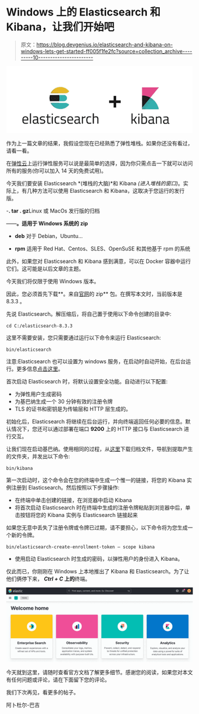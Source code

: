 # Windows 上的 Elasticsearch 和 Kibana，让我们开始吧

> 原文：<https://blog.devgenius.io/elasticsearch-and-kibana-on-windows-lets-get-started-ff005f1fe2fc?source=collection_archive---------10----------------------->

![](img/2a61c9f68a0e82e2d859694d19ab1f43.png)

作为上一篇文章的结果，我假设您现在已经熟悉了弹性堆栈。如果你还没有看过，请看一看。

在[弹性云](https://cloud.elastic.co/registration)上运行弹性服务可以说是最简单的选择，因为你只需点击一下就可以访问所有的服务(你可以加入 14 天的免费试用)。

今天我们要安装 Elasticsearch *(堆栈的大脑)*和 Kibana *(进入堆栈的窗口)*。实际上，有几种方法可以使用 Elasticsearch 和 Kibana，这取决于您运行的发行版。

-**. tar . gz**Linux 或 MacOs 发行版的归档

——**。适用于 Windows 系统的 zip**

- **deb** 对于 Debian，Ubuntu…

- **rpm** 适用于 Red Hat、Centos、SLES、OpenSuSE 和其他基于 rpm 的系统

此外，如果您对 Elasticsearch 和 Kibana 感到满意，可以在 Docker 容器中运行它们。这可能是以后文章的主题。

今天我们将仅限于使用 Windows 版本。

因此，您必须首先下载**。来自[官网](https://www.elastic.co/downloads/elasticsearch)的 zip** 包。在撰写本文时，当前版本是 8.3.3 。

先说 Elasticsearch。解压缩后，将自己置于使用以下命令创建的目录中:

```
cd C:/elasticsearch-8.3.3
```

这里不需要安装，您只需要通过运行以下命令来运行 Elasticsearch:

```
bin/elasticsearch
```

注意:Elasticsearch 也可以设置为 windows 服务，在启动时自动开始，在后台运行。更多信息[点击这里](https://www.elastic.co/guide/en/elasticsearch/reference/current/zip-windows.html#windows-service)。

首次启动 Elasticsearch 时，将默认设置安全功能。自动进行以下配置:

*   为弹性用户生成密码
*   为基巴纳生成一个 30 分钟有效的注册令牌
*   TLS 的证书和密钥是为传输层和 HTTP 层生成的。

初始化后，Elasticsearch 将继续在后台运行，并向终端返回任何必要的信息。默认情况下，您还可以通过部署在端口 **9200** 上的 HTTP 接口与 Elasticsearch 进行交互。

让我们现在启动基巴纳。使用相同的过程，从[这里](https://www.elastic.co/downloads/kibana)下载归档文件，导航到提取产生的文件夹，并发出以下命令:

```
bin/kibana
```

第一次启动时，这个命令会在您的终端中生成一个惟一的链接，将您的 Kibana 实例注册到 Elasticsearch。然后按照以下步骤操作:

*   在终端中单击创建的链接，在浏览器中启动 Kibana
*   将首次启动 Elasticsearch 时在终端中生成的注册令牌粘贴到浏览器中后，单击按钮将您的 Kibana 实例与 Elasticsearch 链接起来

如果您无意中丢失了注册令牌或令牌已过期，请不要担心，以下命令将为您生成一个新的令牌。

```
bin/elasticsearch-create-enrollment-token — scope kibana
```

*   使用启动 Elasticsearch 时生成的密码，以弹性用户的身份进入 Kibana。

仅此而已，你刚刚在 Windows 上本地推出了 Kibana 和 Elasticsearch。为了让他们俩停下来， ***Ctrl + C* 上的**终端。

![](img/091646d6fa5698130543e0e9e9f0ef58.png)

今天就到这里，请随时查看官方文档了解更多细节。感谢您的阅读，如果您对本文有任何问题或评论，请在下面留下您的评论。

我们下次再见，看更多的帖子。

阿卜杜尔-巴吉